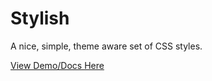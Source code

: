# Stylish

A nice, simple, theme aware set of CSS styles.

[View Demo/Docs Here](https://toptensoftware.github.io/stylish/)



